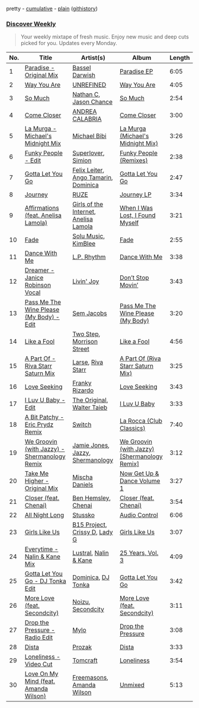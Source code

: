 pretty - [cumulative](/playlists/cumulative/Discover%20Weekly.md) - [plain](/playlists/plain/37i9dQZEVXcERLiUqU2pJX) ([githistory](https://github.githistory.xyz/vitokorn/spotify-playlist-archive/blob/master/playlists/plain/37i9dQZEVXcERLiUqU2pJX))
### [Discover Weekly](https://open.spotify.com/playlist/37i9dQZEVXcERLiUqU2pJX)

> Your weekly mixtape of fresh music. Enjoy new music and deep cuts picked for you. Updates every Monday.

| No. | Title | Artist(s) | Album | Length |
|---|---|---|---|---|
| 1 | [Paradise - Original Mix](https://open.spotify.com/track/2FbAc8l0K0jL4M1wQDkuHK) | [Bassel Darwish](https://open.spotify.com/artist/0YSvkYYbu18RTZpK3cUP6i) | [Paradise EP](https://open.spotify.com/album/4N4mph3n5wUA1XHNTjYLZL) | 6:05 |
| 2 | [Way You Are](https://open.spotify.com/track/4XvfGdfyaQvkfTz4Sklpih) | [UNREFINED](https://open.spotify.com/artist/0WLgZ6t9LyYpHU8Rpnf6av) | [Way You Are](https://open.spotify.com/album/5GBGKkmMK7z9giqUbaYbGD) | 4:05 |
| 3 | [So Much](https://open.spotify.com/track/03XzoxXIXryURGZ4CRtmAo) | [Nathan C](https://open.spotify.com/artist/2mNOoqXYY177q7TtuqJL9q), [Jason Chance](https://open.spotify.com/artist/4ACU7zoQxkKKIQnIPe09rY) | [So Much](https://open.spotify.com/album/3919R0zUeNJ3AkauDfbAFe) | 2:54 |
| 4 | [Come Closer](https://open.spotify.com/track/3v53NvBLdoPiyDPJ4MPcW9) | [ANDREA CALABRIA](https://open.spotify.com/artist/4WDwArKRmrfTM3xqu8HiA1) | [Come Closer](https://open.spotify.com/album/38E64aHEVdOO0z9W3s7GJA) | 3:00 |
| 5 | [La Murga - Michael's Midnight Mix](https://open.spotify.com/track/5WflSPLMwrHGN45N4L8sT0) | [Michael Bibi](https://open.spotify.com/artist/4cvdQRyHmkSQSakUrW2oxv) | [La Murga (Michael's Midnight Mix)](https://open.spotify.com/album/2Vb680k6SJv9RKNXDUJA2M) | 3:26 |
| 6 | [Funky People - Edit](https://open.spotify.com/track/6zZgr0Al81ClyGN2W5IpxD) | [Superlover](https://open.spotify.com/artist/4OxEbB5MV7rDnbYtWUL1UO), [Simion](https://open.spotify.com/artist/1mLfBZATn3vvx8EotaA8je) | [Funky People (Remixes)](https://open.spotify.com/album/30ymyoesrik0awnCMorcqS) | 2:38 |
| 7 | [Gotta Let You Go](https://open.spotify.com/track/6v9BYxBP4sIK32hOm8Ktqz) | [Felix Leiter](https://open.spotify.com/artist/0NgdQNyMEbiVR0HBpzMptO), [Ango Tamarin](https://open.spotify.com/artist/7uSgmPTHeYgIu7Q5JwQpQy), [Dominica](https://open.spotify.com/artist/6bETcPKjsI4UE4ZMHtcZCh) | [Gotta Let You Go](https://open.spotify.com/album/2mTqNgh1JuqJReyuxoxASi) | 2:47 |
| 8 | [Journey](https://open.spotify.com/track/4fgi6xmunElN2aGzAXLT7x) | [RUZE](https://open.spotify.com/artist/4UDibtvT2aaea2hEB3O3PP) | [Journey LP](https://open.spotify.com/album/3ZdMf6kjyZbRCZ5dZQyOWW) | 3:34 |
| 9 | [Affirmations (feat. Anelisa Lamola)](https://open.spotify.com/track/13zSt56dgJw5Icl1FRzdPH) | [Girls of the Internet](https://open.spotify.com/artist/5tGmvKTFVL9bGZTxtvopHE), [Anelisa Lamola](https://open.spotify.com/artist/4JQspweC9s9YK2H81Nylvi) | [When I Was Lost, I Found Myself](https://open.spotify.com/album/0c4Rp13qXx1NlFC62j8c4E) | 3:21 |
| 10 | [Fade](https://open.spotify.com/track/58XZDglLRsZClpg19mmqjz) | [Solu Music](https://open.spotify.com/artist/0lpwsK5bX64iD7GjEda5De), [KimBlee](https://open.spotify.com/artist/4OKxdPfybjZIWXLj8rml2s) | [Fade](https://open.spotify.com/album/4muumtua1ZLd8v80zFBbzT) | 2:55 |
| 11 | [Dance With Me](https://open.spotify.com/track/6BAVulcFKGtQX4B6VGm42s) | [L.P. Rhythm](https://open.spotify.com/artist/3K5qBiy5EHwb270817Cy6e) | [Dance With Me](https://open.spotify.com/album/4etVqIE0bb6EWDd68nQWxD) | 3:38 |
| 12 | [Dreamer - Janice Robinson Vocal](https://open.spotify.com/track/6wetvpPWooBdmAEOKnDhpo) | [Livin' Joy](https://open.spotify.com/artist/3PUzVXdNnsJGPDTIU7xvqu) | [Don’t Stop Movin’](https://open.spotify.com/album/78Iw3pQjjmhlZ9JqJsFl71) | 3:43 |
| 13 | [Pass Me The Wine Please (My Body) - Edit](https://open.spotify.com/track/2SSKzTxfeLddZau6f6WDem) | [Sem Jacobs](https://open.spotify.com/artist/4IDxbXfz5yMK7OGD4sdRjt) | [Pass Me The Wine Please (My Body)](https://open.spotify.com/album/14GfAKLoQ5oOKWpC7Qebri) | 3:20 |
| 14 | [Like a Fool](https://open.spotify.com/track/07WJhllqdDupnVebnKtqfk) | [Two Step](https://open.spotify.com/artist/4puMqt2u6L1k2osWohfgIB), [Morrison Street](https://open.spotify.com/artist/2ImA7fihy3PkQmm2Zj0hgG) | [Like a Fool](https://open.spotify.com/album/2T5Q5hq2JSOqjNp3sW2LRX) | 4:56 |
| 15 | [A Part Of - Riva Starr Saturn Mix](https://open.spotify.com/track/6T0cqi5DxO1sf5B3EnKD9b) | [Larse](https://open.spotify.com/artist/44VYaq2KjuU7hFvtD4Darm), [Riva Starr](https://open.spotify.com/artist/1TRFAJu3Cw64APToZaGk9D) | [A Part Of (Riva Starr Saturn Mix)](https://open.spotify.com/album/0keRdPavYT0cY7sY6Lfry6) | 3:25 |
| 16 | [Love Seeking](https://open.spotify.com/track/0taOpWhjPof90UrY0V3HUp) | [Franky Rizardo](https://open.spotify.com/artist/2UgphhGSlC9QWgaZWUOCkl) | [Love Seeking](https://open.spotify.com/album/0orT76ivSo0n3M5SW5Tm9y) | 3:43 |
| 17 | [I Luv U Baby - Edit](https://open.spotify.com/track/0g9OCw6sY9ZLRA5KxRkcIQ) | [The Original](https://open.spotify.com/artist/2IwjkUrnzXsfgXkvUtZYKH), [Walter Taieb](https://open.spotify.com/artist/67h9I9xLu9KPydQoldwCyL) | [I Luv U Baby](https://open.spotify.com/album/2hqKNctlSpTAdngdaU7lqf) | 3:33 |
| 18 | [A Bit Patchy - Eric Prydz Remix](https://open.spotify.com/track/0GUpNPgynHE3YO3epQFZqY) | [Switch](https://open.spotify.com/artist/1DljrVEZr7k7dybESJgSmq) | [La Rocca (Club Classics)](https://open.spotify.com/album/1llqg2wRh5UCbAT9mp7QzJ) | 7:40 |
| 19 | [We Groovin (with Jazzy) - Shermanology Remix](https://open.spotify.com/track/7erTn3eeUxPzlkiThXkevf) | [Jamie Jones](https://open.spotify.com/artist/4admDxmnri5Zco0xYrJ0ji), [Jazzy](https://open.spotify.com/artist/7zAAwgV5Wqmvpb4GzvlRkP), [Shermanology](https://open.spotify.com/artist/4Siyzg8kWayQfPQsPSl6JI) | [We Groovin (with Jazzy) [Shermanology Remix]](https://open.spotify.com/album/3vFN9Zi54TTXRBRvyTfg4T) | 3:12 |
| 20 | [Take Me Higher - Original Mix](https://open.spotify.com/track/29pgMoQpv2QqeOcfMv7kna) | [Mischa Daniels](https://open.spotify.com/artist/2gsLJqpNYgfkAQJU9LJMuX) | [Now Get Up & Dance Volume 1](https://open.spotify.com/album/3tR6tu6iClfWguiBp5KZwO) | 3:27 |
| 21 | [Closer (feat. Chenai)](https://open.spotify.com/track/3LmVmt1ovT79qH36xY34VF) | [Ben Hemsley](https://open.spotify.com/artist/366L4EjZXBPYbHs9XDQILZ), [Chenai](https://open.spotify.com/artist/1OIiJfaxjDFfRRZG061t3w) | [Closer (feat. Chenai)](https://open.spotify.com/album/4kRv6GStYkqpfZEmvVM9bk) | 3:54 |
| 22 | [All Night Long](https://open.spotify.com/track/7JcHxuAojGv24yslQRj07b) | [Stussko](https://open.spotify.com/artist/6wBtBdGuhJTr7xEzpvaeGX) | [Audio Control](https://open.spotify.com/album/54kRx4nDA1vHw6EkvHEUjp) | 6:06 |
| 23 | [Girls Like Us](https://open.spotify.com/track/2kORFfHwy7w4a24WHrOb7b) | [B15 Project](https://open.spotify.com/artist/6dflJhpEMW53KdFMj4myPc), [Crissy D](https://open.spotify.com/artist/3Pu3KpT4wihOuoADlMWRSh), [Lady G](https://open.spotify.com/artist/6dvIEb67jvtYQnnXrgwrxJ) | [Girls Like Us](https://open.spotify.com/album/2Z7K9KQn69qXxXIIglNYlg) | 3:07 |
| 24 | [Everytime - Nalin & Kane Mix](https://open.spotify.com/track/1jxVRXHqJKPzyhDQBmT6vU) | [Lustral](https://open.spotify.com/artist/0dkFacPMrWkrQzjjhcMHb7), [Nalin & Kane](https://open.spotify.com/artist/6JUsbe4yjY4fZbXTtpyfh6) | [25 Years, Vol. 3](https://open.spotify.com/album/0WPqeMn5Kmi1RMpNwm5DMV) | 4:09 |
| 25 | [Gotta Let You Go - DJ Tonka Edit](https://open.spotify.com/track/2OUhEJ0BcDEseFBSyzhiqr) | [Dominica](https://open.spotify.com/artist/6bETcPKjsI4UE4ZMHtcZCh), [DJ Tonka](https://open.spotify.com/artist/0s8zZnjADp3VDjGiBpQ0yx) | [Gotta Let You Go](https://open.spotify.com/album/5zbe6ZuCE1gfa1PgClzqFR) | 3:42 |
| 26 | [More Love (feat. Secondcity)](https://open.spotify.com/track/5PY9fTLp4MPXsbeRouS8gd) | [Noizu](https://open.spotify.com/artist/3VRyybsQu0MDG0F2LBxnv7), [Secondcity](https://open.spotify.com/artist/2ew9JvyyuOGkhahuwdovDq) | [More Love (feat. Secondcity)](https://open.spotify.com/album/6RqDJ6CVMcWAYKJjrR2SHx) | 3:11 |
| 27 | [Drop the Pressure - Radio Edit](https://open.spotify.com/track/0v29sE9BLKr5BTONvLbqXR) | [Mylo](https://open.spotify.com/artist/5YjEVrNMrIRw2xGbjTN6Ti) | [Drop the Pressure](https://open.spotify.com/album/4o03QIWSEj4qQ7V7Tt2rnE) | 3:08 |
| 28 | [Dista](https://open.spotify.com/track/3z0zEIoEgkRfjPVR5rTq4a) | [Prozak](https://open.spotify.com/artist/1cFxOHBhTZDQuzNaIvzBel) | [Dista](https://open.spotify.com/album/4dA58qHHOpvv6abveViqr1) | 3:33 |
| 29 | [Loneliness - Video Cut](https://open.spotify.com/track/21VUVZNz6v0t7vkDbVefrJ) | [Tomcraft](https://open.spotify.com/artist/2E4lzxgBnCEqLawsXeRKWp) | [Loneliness](https://open.spotify.com/album/5LOLNALdP8O97CMeGdqOOM) | 3:54 |
| 30 | [Love On My Mind (feat. Amanda Wilson)](https://open.spotify.com/track/0k44TEACp8VYXsXCy8VHk6) | [Freemasons](https://open.spotify.com/artist/49H2dQUNhIlso7VNkS8nFR), [Amanda Wilson](https://open.spotify.com/artist/5w282f2wMOeeIGJGN4Pmd1) | [Unmixed](https://open.spotify.com/album/4UKnCy9McrSHMLp1cFTVIp) | 5:13 |